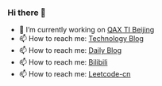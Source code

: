 
### Hi there 👋
- 🔭 I’m currently working on [QAX TI Beijing](https://ti.qianxin.com)
- 📫 How to reach me: [Technology Blog](https://blog.myc.ink) 
- 📫 How to reach me: [Daily Blog](https://myc.ink) 
- 📫 How to reach me: [Bilibili](https://space.bilibili.com/6193252) 
- 📫 How to reach me: [Leetcode-cn](https://leetcode-cn.com/u/flushdb) 

